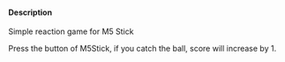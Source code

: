 #### Description

Simple reaction game for M5 Stick

Press the button of M5Stick, if you catch the ball, score will increase by 1.